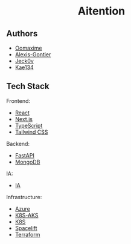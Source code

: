 
# <p align="center">Aitention</p>
  
## Authors
- [Oomaxime](https://github.com/Oomaxime)
- [Alexis-Gontier](https://github.com/Alexis-Gontier)
- [Jeck0v](https://github.com/Jeck0v)
- [Kae134](https://github.com/Kae134)

## Tech Stack
Frontend:
- [React](https://reactjs.org/)
- [Next.js](https://nextjs.org/)
- [TypeScript](https://www.typescriptlang.org/)
- [Tailwind CSS](https://tailwindcss.com/)

Backend:
- [FastAPI](https://fastapi.tiangolo.com/)
- [MongoDB](https://www.mongodb.com/)

IA:
- [IA](https://github.com/Arhosseini77/SUM)

Infrastructure:
-  [Azure](https://azure.microsoft.com/fr-fr/products/devops)
- [K8S-AKS](https://azure.microsoft.com/fr-fr/products/kubernetes-service)
- [K8S](https://kubernetes.io/)
- [Spacelift](https://spacelift.io/)
- [Terraform](https://developer.hashicorp.com/terraform)

